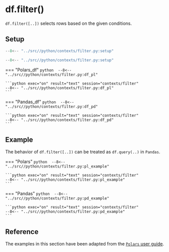 # df.filter()
`df.filter([..])` selects rows based on the given conditions.

## Setup
```python 
--8<-- "../src//python/contexts/filter.py:setup"
```

```python exec="on" session="contexts/filter"
--8<-- "../src//python/contexts/filter.py:setup"
```

=== "Polars_df"
    ```python 
    --8<-- "../src//python/contexts/filter.py:df_pl"
    ```

    ```python exec="on" result="text" session="contexts/filter"
    --8<-- "../src//python/contexts/filter.py:df_pl"
    ```

=== "Pandas_df"
    ```python 
    --8<-- "../src//python/contexts/filter.py:df_pd"
    ```

    ```python exec="on" result="text" session="contexts/filter"
    --8<-- "../src//python/contexts/filter.py:df_pd"
    ```

## Example
The behavior of `df.filter([..])` can be treated as `df.query(..)` in `Pandas`.

=== "Polars"
    ```python 
    --8<-- "../src//python/contexts/filter.py:pl_example"
    ```

    ```python exec="on" result="text" session="contexts/filter"
    --8<-- "../src//python/contexts/filter.py:pl_example"
    ```

=== "Pandas"
    ```python 
    --8<-- "../src//python/contexts/filter.py:pd_example"
    ```

    ```python exec="on" result="text" session="contexts/filter"
    --8<-- "../src//python/contexts/filter.py:pd_example"
    ```

## Reference
The examples in this section have been adapted from the [`Polars` user guide](https://pola-rs.github.io/polars/user-guide/concepts/contexts/#filter).